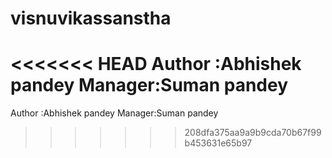 # visnuvikassanstha
<<<<<<< HEAD
 Author :Abhishek pandey
 Manager:Suman pandey
=======
Author :Abhishek pandey
Manager:Suman pandey
>>>>>>> 208dfa375aa9a9b9cda70b67f99b453631e65b97
